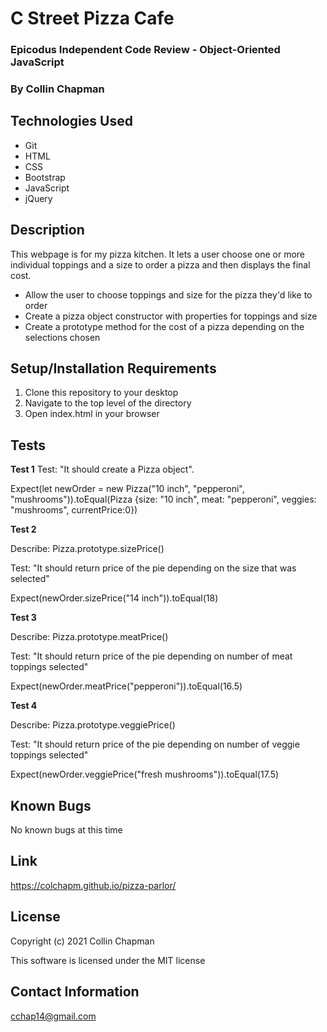 # C Street Pizza Cafe

### Epicodus Independent Code Review - Object-Oriented JavaScript

### By Collin Chapman

## Technologies Used

* Git
* HTML
* CSS
* Bootstrap
* JavaScript
* jQuery

## Description

This webpage is for my pizza kitchen. It lets a user choose one or more individual toppings and a size to order a pizza and then displays the final cost.

* Allow the user to choose toppings and size for the pizza they'd like to order
* Create a pizza object constructor with properties for toppings and size
* Create a prototype method for the cost of a pizza depending on the selections chosen

## Setup/Installation Requirements

  1. Clone this repository to your desktop
  2. Navigate to the top level of the directory
  3. Open index.html in your browser 

## Tests

**Test 1** Test: "It should create a Pizza object".

Expect(let newOrder = new Pizza("10 inch", "pepperoni", "mushrooms")).toEqual(Pizza {size: "10 inch", meat: "pepperoni", veggies: "mushrooms", currentPrice:0})

**Test 2** 

Describe: Pizza.prototype.sizePrice()

Test: "It should return price of the pie depending on the size that was selected"

Expect(newOrder.sizePrice("14 inch")).toEqual(18)

**Test 3** 

Describe: Pizza.prototype.meatPrice()

Test: "It should return price of the pie depending on number of meat toppings selected"

Expect(newOrder.meatPrice("pepperoni")).toEqual(16.5)

**Test 4**

Describe: Pizza.prototype.veggiePrice()

Test: "It should return price of the pie depending on number of veggie toppings selected"

Expect(newOrder.veggiePrice("fresh mushrooms")).toEqual(17.5)


## Known Bugs

No known bugs at this time

## Link

https://colchapm.github.io/pizza-parlor/

## License

Copyright (c) 2021 Collin Chapman

This software is licensed under the MIT license

## Contact Information

cchap14@gmail.com